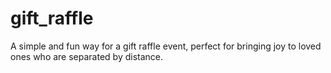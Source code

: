 # gift_raffle
A simple and fun way for a gift raffle event, perfect for bringing joy to loved ones who are separated by distance.
